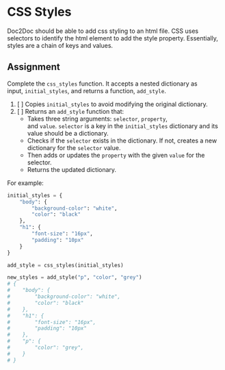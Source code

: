 # CSS Styles

Doc2Doc should be able to add css styling to an html file. CSS uses selectors to identify the html element to add the style property. Essentially, styles are a chain of keys and values.

## Assignment

Complete the `css_styles` function. It accepts a nested dictionary as input, `initial_styles`, and returns a function, `add_style`.

1. [ ] Copies `initial_styles` to avoid modifying the original dictionary.
2. [ ] Returns an `add_style` function that:
    - Takes three string arguments: `selector`, `property`, and `value`. `selector` is a key in the `initial_styles` dictionary and its value should be a dictionary.
    - Checks if the `selector` exists in the dictionary. If not, creates a new dictionary for the `selector` value.
    - Then adds or updates the `property` with the given `value` for the selector.
    - Returns the updated dictionary.

For example:

```py
initial_styles = {
    "body": {
        "background-color": "white",
        "color": "black"
    },
    "h1": {
        "font-size": "16px",
        "padding": "10px"
    }
}

add_style = css_styles(initial_styles)

new_styles = add_style("p", "color", "grey")
# {
#    "body": {
#        "background-color": "white",
#        "color": "black"
#    },
#    "h1": {
#        "font-size": "16px",
#        "padding": "10px"
#    },
#    "p": {
#        "color": "grey",
#    }
# }
```